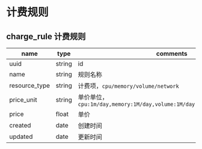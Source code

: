 # 计费规则

## charge_rule 计费规则

name                |type   |comments
--------------------|-------|---------------------------------------------------
uuid                |string | id
name                |string | 规则名称
resource_type       |string | 计费项，`cpu/memory/volume/network`
price_unit          |string | 单价单位，`cpu:1m/day,memory:1M/day,volume:1M/day,network:1000bytes/hour`
price               |float  | 单价
created             |date   | 创建时间
updated             |date   | 更新时间
